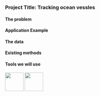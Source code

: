 ### Project Title: Tracking ocean vessles

#### The problem

#### Application Example

#### The data


#### Existing methods

#### Tools we will use

<img src = "https://github.com/geohackweek/geohackweek.github.io/blob/master/img/vector_icon.png" width = "60">

<img src = "https://github.com/geohackweek/geohackweek.github.io/blob/master/img/ndarray_icon.png" width = "60">



